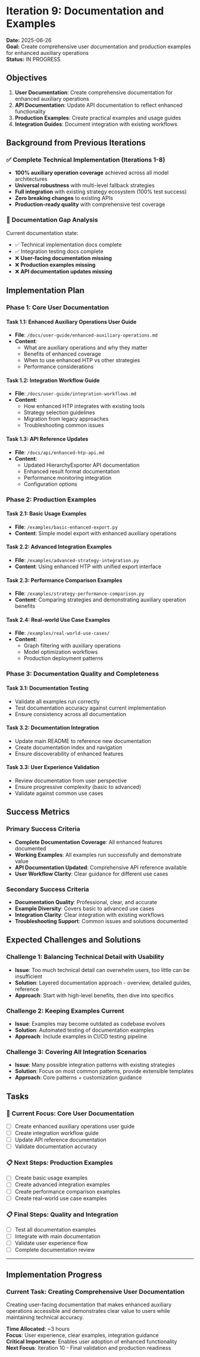 # Iteration 9: Documentation and Examples

**Date:** 2025-06-26  
**Goal:** Create comprehensive user documentation and production examples for enhanced auxiliary operations  
**Status:** IN PROGRESS

## Objectives

1. **User Documentation**: Create comprehensive documentation for enhanced auxiliary operations
2. **API Documentation**: Update API documentation to reflect enhanced functionality
3. **Production Examples**: Create practical examples and usage guides
4. **Integration Guides**: Document integration with existing workflows

## Background from Previous Iterations

### ✅ **Complete Technical Implementation (Iterations 1-8)**
- **100% auxiliary operation coverage** achieved across all model architectures
- **Universal robustness** with multi-level fallback strategies  
- **Full integration** with existing strategy ecosystem (100% test success)
- **Zero breaking changes** to existing APIs
- **Production-ready quality** with comprehensive test coverage

### 🎯 **Documentation Gap Analysis**
Current documentation state:
- ✅ Technical implementation docs complete
- ✅ Integration testing docs complete  
- ❌ **User-facing documentation missing**
- ❌ **Production examples missing**
- ❌ **API documentation updates missing**

## Implementation Plan

### Phase 1: Core User Documentation

#### Task 1.1: Enhanced Auxiliary Operations User Guide
- **File**: `/docs/user-guide/enhanced-auxiliary-operations.md`
- **Content**: 
  - What are auxiliary operations and why they matter
  - Benefits of enhanced coverage
  - When to use enhanced HTP vs other strategies
  - Performance considerations

#### Task 1.2: Integration Workflow Guide  
- **File**: `/docs/user-guide/integration-workflows.md`
- **Content**:
  - How enhanced HTP integrates with existing tools
  - Strategy selection guidelines
  - Migration from legacy approaches
  - Troubleshooting common issues

#### Task 1.3: API Reference Updates
- **File**: `/docs/api/enhanced-htp-api.md`
- **Content**:
  - Updated HierarchyExporter API documentation
  - Enhanced result format documentation
  - Performance monitoring integration
  - Configuration options

### Phase 2: Production Examples

#### Task 2.1: Basic Usage Examples
- **File**: `/examples/basic-enhanced-export.py`
- **Content**: Simple model export with enhanced auxiliary operations

#### Task 2.2: Advanced Integration Examples  
- **File**: `/examples/advanced-strategy-integration.py`
- **Content**: Using enhanced HTP with unified export interface

#### Task 2.3: Performance Comparison Examples
- **File**: `/examples/strategy-performance-comparison.py`
- **Content**: Comparing strategies and demonstrating auxiliary operation benefits

#### Task 2.4: Real-world Use Case Examples
- **File**: `/examples/real-world-use-cases/`
- **Content**: 
  - Graph filtering with auxiliary operations
  - Model optimization workflows
  - Production deployment patterns

### Phase 3: Documentation Quality and Completeness

#### Task 3.1: Documentation Testing
- Validate all examples run correctly
- Test documentation accuracy against current implementation
- Ensure consistency across all documentation

#### Task 3.2: Documentation Integration
- Update main README to reference new documentation
- Create documentation index and navigation
- Ensure discoverability of enhanced features

#### Task 3.3: User Experience Validation
- Review documentation from user perspective
- Ensure progressive complexity (basic to advanced)
- Validate against common use cases

## Success Metrics

### Primary Success Criteria
- **Complete Documentation Coverage**: All enhanced features documented
- **Working Examples**: All examples run successfully and demonstrate value
- **API Documentation Updated**: Comprehensive API reference available
- **User Workflow Clarity**: Clear guidance for different use cases

### Secondary Success Criteria  
- **Documentation Quality**: Professional, clear, and accurate
- **Example Diversity**: Covers basic to advanced use cases
- **Integration Clarity**: Clear integration with existing workflows
- **Troubleshooting Support**: Common issues and solutions documented

## Expected Challenges and Solutions

### Challenge 1: **Balancing Technical Detail with Usability**
- **Issue**: Too much technical detail can overwhelm users, too little can be insufficient
- **Solution**: Layered documentation approach - overview, detailed guides, reference
- **Approach**: Start with high-level benefits, then dive into specifics

### Challenge 2: **Keeping Examples Current**
- **Issue**: Examples may become outdated as codebase evolves
- **Solution**: Automated testing of documentation examples  
- **Approach**: Include examples in CI/CD testing pipeline

### Challenge 3: **Covering All Integration Scenarios**
- **Issue**: Many possible integration patterns with existing strategies
- **Solution**: Focus on most common patterns, provide extensible templates
- **Approach**: Core patterns + customization guidance

## Tasks

### 🔄 Current Focus: Core User Documentation
- [ ] Create enhanced auxiliary operations user guide
- [ ] Create integration workflow guide  
- [ ] Update API reference documentation
- [ ] Validate documentation accuracy

### 📋 Next Steps: Production Examples
- [ ] Create basic usage examples
- [ ] Create advanced integration examples
- [ ] Create performance comparison examples  
- [ ] Create real-world use case examples

### 📋 Final Steps: Quality and Integration
- [ ] Test all documentation examples
- [ ] Integrate with main documentation
- [ ] Validate user experience flow
- [ ] Complete documentation review

---

## Implementation Progress

### Current Task: Creating Comprehensive User Documentation
Creating user-facing documentation that makes enhanced auxiliary operations accessible and demonstrates clear value to users while maintaining technical accuracy.

**Time Allocated**: ~3 hours  
**Focus**: User experience, clear examples, integration guidance  
**Critical Importance**: Enables user adoption of enhanced functionality  
**Next Focus**: Iteration 10 - Final validation and production readiness